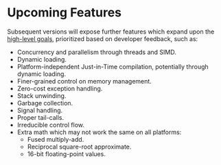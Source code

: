 # Upcoming Features

Subsequent versions will expose further features which expand upon the
[high-level goals][], prioritized based on developer feedback, such as:

* Concurrency and parallelism through threads and SIMD.
* Dynamic loading.
* Platform-independent Just-in-Time compilation, potentially through dynamic
  loading.
* Finer-grained control on memory management.
* Zero-cost exception handling.
* Stack unwinding.
* Garbage collection.
* Signal handling.
* Proper tail-calls.
* Irreducible control flow.
* Extra math which may not work the same on all platforms:
  - Fused multiply-add.
  - Reciprocal square-root approximate.
  - 16-bit floating-point values.

[high-level goals]: https://github.com/WebAssembly/spec/blob/master/HighLevelGoals.md
